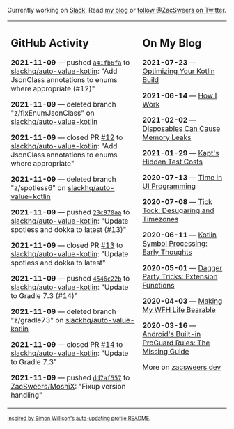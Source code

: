 Currently working on [Slack](https://slack.com/). Read [my blog](https://zacsweers.dev/) or [follow @ZacSweers on Twitter](https://twitter.com/ZacSweers).

<table><tr><td valign="top" width="60%">

## GitHub Activity
<!-- githubActivity starts -->
**2021-11-09** — pushed [`a41fb6fa`](https://github.com/slackhq/auto-value-kotlin/commit/a41fb6fabd4ae1fe9cc1c9cf90c9c5824cb2a7c3) to [slackhq/auto-value-kotlin](https://api.github.com/repos/slackhq/auto-value-kotlin): "Add JsonClass annotations to enums where appropriate (#12)"

**2021-11-09** — deleted branch "z/fixEnumJsonClass" on [slackhq/auto-value-kotlin](https://api.github.com/repos/slackhq/auto-value-kotlin)

**2021-11-09** — closed PR [#12](https://api.github.com/repos/slackhq/auto-value-kotlin/pulls/12) to [slackhq/auto-value-kotlin](https://api.github.com/repos/slackhq/auto-value-kotlin): "Add JsonClass annotations to enums where appropriate"

**2021-11-09** — deleted branch "z/spotless6" on [slackhq/auto-value-kotlin](https://api.github.com/repos/slackhq/auto-value-kotlin)

**2021-11-09** — pushed [`23c970aa`](https://github.com/slackhq/auto-value-kotlin/commit/23c970aacb736690e418218ea5f78f43742a6483) to [slackhq/auto-value-kotlin](https://api.github.com/repos/slackhq/auto-value-kotlin): "Update spotless and dokka to latest (#13)"

**2021-11-09** — closed PR [#13](https://api.github.com/repos/slackhq/auto-value-kotlin/pulls/13) to [slackhq/auto-value-kotlin](https://api.github.com/repos/slackhq/auto-value-kotlin): "Update spotless and dokka to latest"

**2021-11-09** — pushed [`4546c22b`](https://github.com/slackhq/auto-value-kotlin/commit/4546c22b61027e013497f7175b1b886033ad11c2) to [slackhq/auto-value-kotlin](https://api.github.com/repos/slackhq/auto-value-kotlin): "Update to Gradle 7.3 (#14)"

**2021-11-09** — deleted branch "z/gradle73" on [slackhq/auto-value-kotlin](https://api.github.com/repos/slackhq/auto-value-kotlin)

**2021-11-09** — closed PR [#14](https://api.github.com/repos/slackhq/auto-value-kotlin/pulls/14) to [slackhq/auto-value-kotlin](https://api.github.com/repos/slackhq/auto-value-kotlin): "Update to Gradle 7.3"

**2021-11-09** — pushed [`dd7af557`](https://github.com/ZacSweers/MoshiX/commit/dd7af5575dbae7c5987f85b671066b1b145ed609) to [ZacSweers/MoshiX](https://api.github.com/repos/ZacSweers/MoshiX): "Fixup version handling"
<!-- githubActivity ends -->
</td><td valign="top" width="40%">

## On My Blog
<!-- blog starts -->
**2021-07-23** — [Optimizing Your Kotlin Build](https://www.zacsweers.dev/optimizing-your-kotlin-build/)

**2021-06-14** — [How I Work](https://www.zacsweers.dev/how-i-work/)

**2021-02-02** — [Disposables Can Cause Memory Leaks](https://www.zacsweers.dev/disposables-can-cause-memory-leaks/)

**2021-01-29** — [Kapt's Hidden Test Costs](https://www.zacsweers.dev/kapts-hidden-test-costs/)

**2020-07-13** — [Time in UI Programming](https://www.zacsweers.dev/time-in-ui/)

**2020-07-08** — [Tick Tock: Desugaring and Timezones](https://www.zacsweers.dev/ticktock-desugaring-timezones/)

**2020-06-11** — [Kotlin Symbol Processing: Early Thoughts](https://www.zacsweers.dev/kotlin-symbol-processor-early-thoughts/)

**2020-05-01** — [Dagger Party Tricks: Extension Functions](https://www.zacsweers.dev/dagger-party-tricks-extension-functions/)

**2020-04-03** — [Making My WFH Life Bearable](https://www.zacsweers.dev/making-wfh-life-bearable/)

**2020-03-16** — [Android's Built-in ProGuard Rules: The Missing Guide](https://www.zacsweers.dev/android-proguard-rules/)
<!-- blog ends -->
More on [zacsweers.dev](https://zacsweers.dev/)
</td></tr></table>

<sub><a href="https://simonwillison.net/2020/Jul/10/self-updating-profile-readme/">Inspired by Simon Willison's auto-updating profile README.</a></sub>